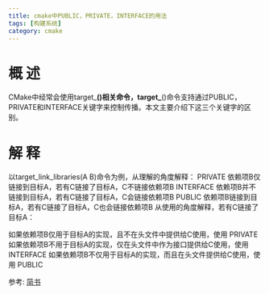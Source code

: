 ```yaml
---
title: cmake中PUBLIC，PRIVATE，INTERFACE的用法
tags: [构建系统]
category: cmake
---
```


# 概 述
CMake中经常会使用target_**()相关命令，target_**()命令支持通过PUBLIC，PRIVATE和INTERFACE关键字来控制传播。本文主要介绍下这三个关键字的区别。

# 解 释
以target_link_libraries(A B)命令为例，从理解的角度解释：
PRIVATE 依赖项B仅链接到目标A，若有C链接了目标A，C不链接依赖项B
INTERFACE 依赖项B并不链接到目标A，若有C链接了目标A，C会链接依赖项B
PUBLIC 依赖项B链接到目标A，若有C链接了目标A，C也会链接依赖项B
从使用的角度解释，若有C链接了目标A：

如果依赖项B仅用于目标A的实现，且不在头文件中提供给C使用，使用 PRIVATE
如果依赖项B不用于目标A的实现，仅在头文件中作为接口提供给C使用，使用 INTERFACE
如果依赖项B不仅用于目标A的实现，而且在头文件提供给C使用，使用 PUBLIC


参考: [简书](https://www.jianshu.com/p/07761ff7838e)
